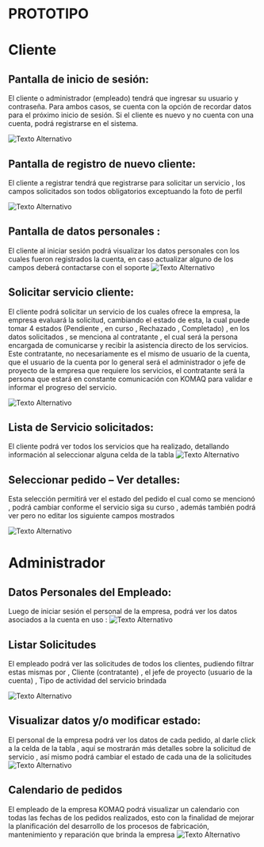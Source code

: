 # PROTOTIPO
# Cliente
## Pantalla de inicio de sesión:

El cliente o administrador (empleado) tendrá que ingresar su usuario y contraseña. Para ambos casos, se cuenta con la opción de recordar datos para el próximo inicio de sesión. Si el cliente es nuevo y no cuenta con una cuenta, podrá registrarse en el sistema.

![Texto Alternativo](/Documentacion%20de%20Soporte/inicio.png)


## Pantalla de registro de nuevo cliente:
El cliente a registrar tendrá que registrarse para solicitar un servicio , los campos solicitados son todos obligatorios exceptuando la foto de perfil

![Texto Alternativo](/Documentacion%20de%20Soporte/crear%20usuario%20cliente.png)
## Pantalla de datos personales :

El cliente al iniciar sesión podrá visualizar los datos personales con los cuales fueron registrados la cuenta, en caso actualizar alguno de los campos deberá contactarse con el soporte
![Texto Alternativo](/Documentacion%20de%20Soporte/Datos%20personales%20-%20Cliente.png)

## Solicitar servicio cliente:
El cliente podrá solicitar un servicio de los cuales ofrece la empresa, la empresa evaluará la solicitud, cambiando el estado de esta, la cual puede tomar 4 estados (Pendiente , en curso , Rechazado , Completado) , en los datos solicitados , se menciona al contratante , el cual será la persona encargada de comunicarse y recibir la asistencia directo de los servicios. 
Este contratante, no necesariamente es el mismo de usuario de la cuenta, que el usuario de la cuenta por lo general será el administrador o jefe de proyecto de la empresa que requiere los servicios, el contratante será la persona que estará en constante comunicación con KOMAQ para validar e informar el progreso del servicio.

![Texto Alternativo](/Documentacion%20de%20Soporte/SolicitarServicio%20-%20Cliente.png)


## Lista de Servicio solicitados:
El cliente podrá ver todos los servicios que ha realizado, detallando información al seleccionar alguna celda de la tabla 
![Texto Alternativo](/Documentacion%20de%20Soporte/ListaPedidos%20-%20Cliente.png)

## Seleccionar pedido – Ver detalles:

Esta selección permitirá ver el estado del pedido el cual como se mencionó , podrá cambiar conforme el servicio siga su curso , además también podrá ver pero no editar los siguiente campos mostrados 

![Texto Alternativo](/Documentacion%20de%20Soporte/Detalles%20pedido%20-%20Cliente.png)


# Administrador

## Datos Personales del Empleado:
Luego de iniciar sesión el personal de la empresa, podrá ver los datos asociados a la cuenta en uso :
![Texto Alternativo](/Documentacion%20de%20Soporte/Datos%20personales%20Administrador.png)


## Listar Solicitudes 
El empleado podrá ver las solicitudes de todos los clientes, pudiendo filtrar estas mismas por , Cliente (contratante) , el jefe de proyecto (usuario de la cuenta) ,  Tipo de actividad del servicio brindada

![Texto Alternativo](/Documentacion%20de%20Soporte/pedidos-admin.png)

## Visualizar datos y/o modificar estado:
El personal de la empresa podrá ver los datos de cada pedido, al darle click a la celda de la tabla , aquí se mostrarán más detalles sobre la solicitud de servicio , así mismo podrá cambiar el estado de cada una de la solicitudes 
![Texto Alternativo](/Documentacion%20de%20Soporte/detalles%20pedido%20-%20Admin.png)


## Calendario de pedidos 
El empleado de la empresa KOMAQ podrá visualizar un calendario con todas las fechas de los pedidos realizados, esto con la finalidad de mejorar la planificación del desarrollo de los procesos de fabricación, mantenimiento y reparación que brinda la empresa
![Texto Alternativo](/Documentacion%20de%20Soporte/PedidosCalendar%20-%20Administrador.png)

